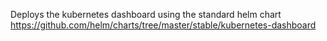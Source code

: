 
Deploys the kubernetes dashboard using the standard helm chart
https://github.com/helm/charts/tree/master/stable/kubernetes-dashboard
